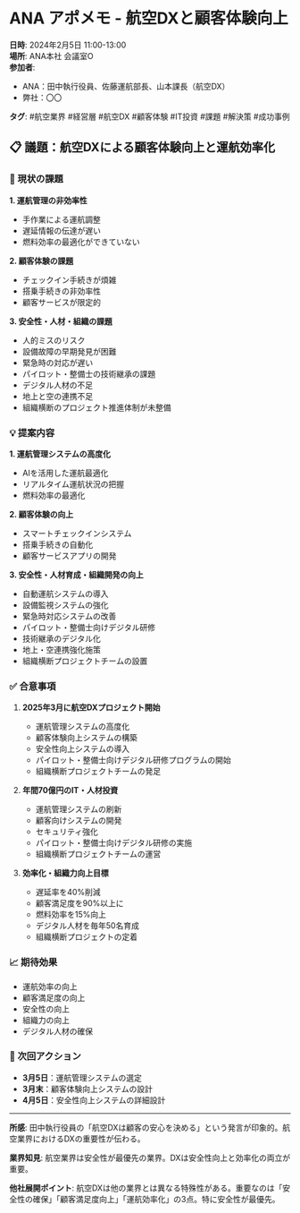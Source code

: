 # ANA アポメモ - 航空DXと顧客体験向上

**日時**: 2024年2月5日 11:00-13:00  
**場所**: ANA本社 会議室O  
**参加者**: 
- ANA：田中執行役員、佐藤運航部長、山本課長（航空DX）
- 弊社：〇〇

**タグ**: #航空業界 #経営層 #航空DX #顧客体験 #IT投資 #課題 #解決策 #成功事例

## 📋 議題：航空DXによる顧客体験向上と運航効率化

### 🚨 現状の課題

**1. 運航管理の非効率性**
- 手作業による運航調整
- 遅延情報の伝達が遅い
- 燃料効率の最適化ができていない

**2. 顧客体験の課題**
- チェックイン手続きが煩雑
- 搭乗手続きの非効率性
- 顧客サービスが限定的

**3. 安全性・人材・組織の課題**
- 人的ミスのリスク
- 設備故障の早期発見が困難
- 緊急時の対応が遅い
- パイロット・整備士の技術継承の課題
- デジタル人材の不足
- 地上と空の連携不足
- 組織横断のプロジェクト推進体制が未整備

### 💡 提案内容

**1. 運航管理システムの高度化**
- AIを活用した運航最適化
- リアルタイム運航状況の把握
- 燃料効率の最適化

**2. 顧客体験の向上**
- スマートチェックインシステム
- 搭乗手続きの自動化
- 顧客サービスアプリの開発

**3. 安全性・人材育成・組織開発の向上**
- 自動運航システムの導入
- 設備監視システムの強化
- 緊急時対応システムの改善
- パイロット・整備士向けデジタル研修
- 技術継承のデジタル化
- 地上・空連携強化施策
- 組織横断プロジェクトチームの設置

### ✅ 合意事項

1. **2025年3月に航空DXプロジェクト開始**
   - 運航管理システムの高度化
   - 顧客体験向上システムの構築
   - 安全性向上システムの導入
   - パイロット・整備士向けデジタル研修プログラムの開始
   - 組織横断プロジェクトチームの発足

2. **年間70億円のIT・人材投資**
   - 運航管理システムの刷新
   - 顧客向けシステムの開発
   - セキュリティ強化
   - パイロット・整備士向けデジタル研修の実施
   - 組織横断プロジェクトチームの運営

3. **効率化・組織力向上目標**
   - 遅延率を40%削減
   - 顧客満足度を90%以上に
   - 燃料効率を15%向上
   - デジタル人材を毎年50名育成
   - 組織横断プロジェクトの定着

### 📈 期待効果

- 運航効率の向上
- 顧客満足度の向上
- 安全性の向上
- 組織力の向上
- デジタル人材の確保

### 🔄 次回アクション

- **3月5日**：運航管理システムの選定
- **3月末**：顧客体験向上システムの設計
- **4月5日**：安全性向上システムの詳細設計

---

**所感**: 
田中執行役員の「航空DXは顧客の安心を決める」という発言が印象的。航空業界におけるDXの重要性が伝わる。

**業界知見**: 
航空業界は安全性が最優先の業界。DXは安全性向上と効率化の両立が重要。

**他社展開ポイント**: 
航空DXは他の業界とは異なる特殊性がある。重要なのは「安全性の確保」「顧客満足度向上」「運航効率化」の3点。特に安全性が最優先。 